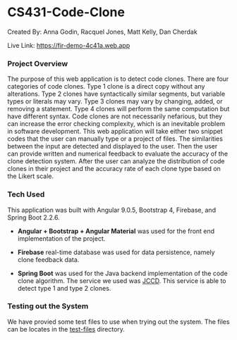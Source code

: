 # CS431-Code-Clone

Created By: Anna Godin, Racquel Jones, Matt Kelly, Dan Cherdak

Live Link: https://fir-demo-4c41a.web.app

### Project Overview
The purpose of this web application is to detect code clones. There are four categories of code clones. Type 1 clone is a direct copy without any alterations. Type 2 clones have syntactically similar segments, but variable types or literals may vary. Type 3 clones may vary by changing, added, or removing a statement. Type 4 clones will perform the same computation but have different syntax. Code clones are not necessarily nefarious, but they can increase the error checking complexity, which is an inevitable problem in software development. This web application will take either two snippet codes that the user can manually type or a project of files. The similarities between the input are detected and displayed to the user. Then the user can provide written and numerical feedback to evaluate the accuracy of the clone detection system. After the user can analyze the distribution of code clones in their project and the accuracy rate of each clone type based on the Likert scale.

### Tech Used
This application was built with Angular 9.0.5, Bootstrap 4, Firebase, and Spring Boot 2.2.6.

* **Angular + Bootstrap + Angular Material** was used for the front end implementation of the project.

* **Firebase** real-time database was used for data persistence, namely clone feedback data. 

* **Spring Boot** was used for the Java backend implementation of the code clone algorithm. The service we used was [JCCD](http://jccd.sourceforge.net/). This service is able to detect type 1 and type 2 clones.

### Testing out the System
We have provied some test files to use when trying out the system. The files can be locates in the [test-files](test-files) directory.

